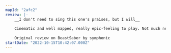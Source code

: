 ```yaml
---
mapId: "2afc2"
review: |-
    __I don't need to sing this one's praises, but I will__
    
    Cinematic and well mapped, really epic-feeling to play. Not much negative to say here.
    
    Original review on BeastSaber by symphonic
startDate: "2022-10-15T10:42:07.000Z"
---
```

